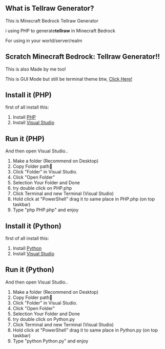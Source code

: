 ## What is Tellraw Generator?

This is Minecraft Bedrock Tellraw Generator

i using PHP to generate**tellraw** in Minecraft Bedrock

For using in your world/server/realm

## Scratch Minecraft Bedrock: Tellraw Generator!!
This is also Made by me too!

This is GUI Mode but still be terminal theme btw, [Click Here!](https://scratch.mit.edu/projects/842638085/fullscreen/)

## Install it (PHP)
first of all install this:

1) Install [PHP](https://www.php.net/)
2) Install [Visual Studio](https://code.visualstudio.com/)

## Run it (PHP)
And then open Visual Studio..

1) Make a folder (Recommend on Desktop)
2) Copy Folder path🐾
3) Click "Folder" in Visual Studio.
4) Click "Open Folder"
5) Selection Your Folder and Done
6) try double click on PHP.php
7) Click Terminal and new Terminal (Visual Studio)
8) Hold click at "PowerShell" drag it to same place in PHP.php (on top taskbar)
9) Type "php PHP.php" and enjoy


## Install it (Python)
first of all install this:

1) Install [Python](https://www.python.org/downloads)
2) Install [Visual Studio](https://code.visualstudio.com/)

## Run it (Python)
And then open Visual Studio..

1) Make a folder (Recommend on Desktop)
2) Copy Folder path🐾
3) Click "Folder" in Visual Studio.
4) Click "Open Folder"
5) Selection Your Folder and Done
6) try double click on Python.py
7) Click Terminal and new Terminal (Visual Studio)
8) Hold click at "PowerShell" drag it to same place in Python.py (on top taskbar)
9) Type "python Python.py" and enjoy
